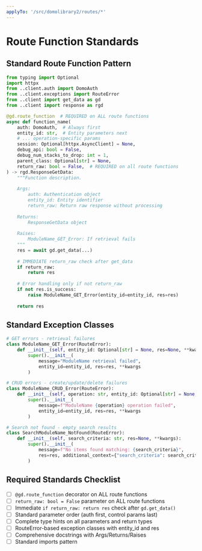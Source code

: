 ```yaml
---
applyTo: '/src/domolibrary2/routes/*'
---
```

# Route Function Standards

## Standard Route Function Pattern

```python
from typing import Optional
import httpx
from ..client.auth import DomoAuth
from ..client.exceptions import RouteError
from ..client import get_data as gd
from ..client import response as rgd

@gd.route_function  # REQUIRED on ALL route functions
async def function_name(
    auth: DomoAuth,  # Always first
    entity_id: str,  # Entity parameters next
    # ... operation-specific params
    session: Optional[httpx.AsyncClient] = None,
    debug_api: bool = False,
    debug_num_stacks_to_drop: int = 1,
    parent_class: Optional[str] = None,
    return_raw: bool = False,  # REQUIRED on all route functions
) -> rgd.ResponseGetData:
    """Function description.
    
    Args:
        auth: Authentication object
        entity_id: Entity identifier
        return_raw: Return raw response without processing
        
    Returns:
        ResponseGetData object
        
    Raises:
        ModuleName_GET_Error: If retrieval fails
    """
    res = await gd.get_data(...)
    
    # IMMEDIATE return_raw check after get_data
    if return_raw:
        return res
        
    # Error handling only if not return_raw
    if not res.is_success:
        raise ModuleName_GET_Error(entity_id=entity_id, res=res)
    
    return res
```

## Standard Exception Classes

```python
# GET errors - retrieval failures
class ModuleName_GET_Error(RouteError):
    def __init__(self, entity_id: Optional[str] = None, res=None, **kwargs):
        super().__init__(
            message="ModuleName retrieval failed",
            entity_id=entity_id, res=res, **kwargs
        )

# CRUD errors - create/update/delete failures  
class ModuleName_CRUD_Error(RouteError):
    def __init__(self, operation: str, entity_id: Optional[str] = None, res=None, **kwargs):
        super().__init__(
            message=f"ModuleName {operation} operation failed",
            entity_id=entity_id, res=res, **kwargs
        )

# Search not found - empty search results
class SearchModuleName_NotFound(RouteError):
    def __init__(self, search_criteria: str, res=None, **kwargs):
        super().__init__(
            message=f"No items found matching: {search_criteria}",
            res=res, additional_context={"search_criteria": search_criteria}, **kwargs
        )
```

## Required Standards Checklist

- [ ] `@gd.route_function` decorator on ALL route functions
- [ ] `return_raw: bool = False` parameter on ALL route functions  
- [ ] Immediate `if return_raw: return res` check after `gd.get_data()`
- [ ] Standard parameter order (auth first, control params last)
- [ ] Complete type hints on all parameters and return types
- [ ] RouteError-based exception classes with entity_id and res
- [ ] Comprehensive docstrings with Args/Returns/Raises
- [ ] Standard imports pattern
